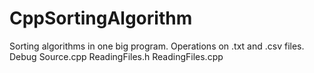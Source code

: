 # CppSortingAlgorithm
Sorting algorithms in one big program. Operations on .txt and .csv files.\
Debug Source.cpp ReadingFiles.h ReadingFiles.cpp
